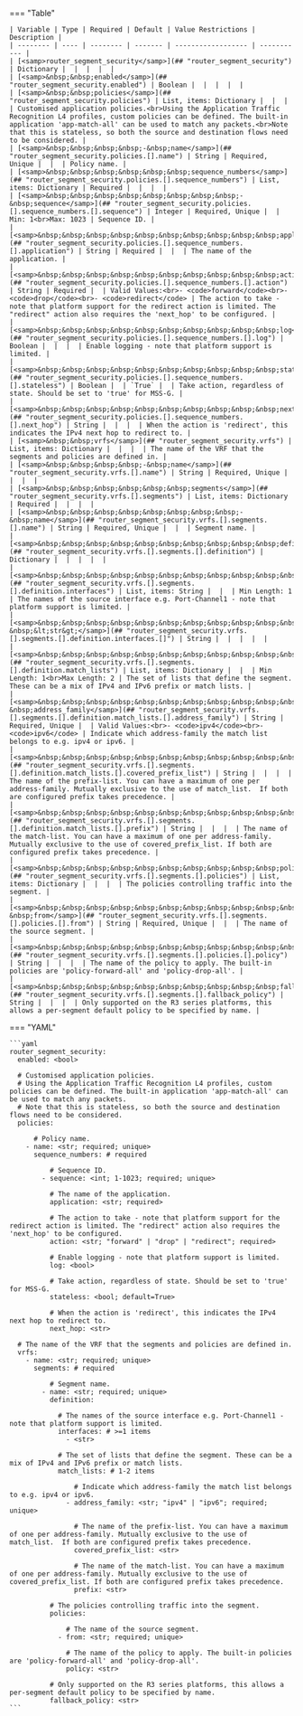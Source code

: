 <!--
  ~ Copyright (c) 2024 Arista Networks, Inc.
  ~ Use of this source code is governed by the Apache License 2.0
  ~ that can be found in the LICENSE file.
  -->
=== "Table"

    | Variable | Type | Required | Default | Value Restrictions | Description |
    | -------- | ---- | -------- | ------- | ------------------ | ----------- |
    | [<samp>router_segment_security</samp>](## "router_segment_security") | Dictionary |  |  |  |  |
    | [<samp>&nbsp;&nbsp;enabled</samp>](## "router_segment_security.enabled") | Boolean |  |  |  |  |
    | [<samp>&nbsp;&nbsp;policies</samp>](## "router_segment_security.policies") | List, items: Dictionary |  |  |  | Customised application policies.<br>Using the Application Traffic Recognition L4 profiles, custom policies can be defined. The built-in application 'app-match-all' can be used to match any packets.<br>Note that this is stateless, so both the source and destination flows need to be considered. |
    | [<samp>&nbsp;&nbsp;&nbsp;&nbsp;-&nbsp;name</samp>](## "router_segment_security.policies.[].name") | String | Required, Unique |  |  | Policy name. |
    | [<samp>&nbsp;&nbsp;&nbsp;&nbsp;&nbsp;&nbsp;sequence_numbers</samp>](## "router_segment_security.policies.[].sequence_numbers") | List, items: Dictionary | Required |  |  |  |
    | [<samp>&nbsp;&nbsp;&nbsp;&nbsp;&nbsp;&nbsp;&nbsp;&nbsp;-&nbsp;sequence</samp>](## "router_segment_security.policies.[].sequence_numbers.[].sequence") | Integer | Required, Unique |  | Min: 1<br>Max: 1023 | Sequence ID. |
    | [<samp>&nbsp;&nbsp;&nbsp;&nbsp;&nbsp;&nbsp;&nbsp;&nbsp;&nbsp;&nbsp;application</samp>](## "router_segment_security.policies.[].sequence_numbers.[].application") | String | Required |  |  | The name of the application. |
    | [<samp>&nbsp;&nbsp;&nbsp;&nbsp;&nbsp;&nbsp;&nbsp;&nbsp;&nbsp;&nbsp;action</samp>](## "router_segment_security.policies.[].sequence_numbers.[].action") | String | Required |  | Valid Values:<br>- <code>forward</code><br>- <code>drop</code><br>- <code>redirect</code> | The action to take - note that platform support for the redirect action is limited. The "redirect" action also requires the 'next_hop' to be configured. |
    | [<samp>&nbsp;&nbsp;&nbsp;&nbsp;&nbsp;&nbsp;&nbsp;&nbsp;&nbsp;&nbsp;log</samp>](## "router_segment_security.policies.[].sequence_numbers.[].log") | Boolean |  |  |  | Enable logging - note that platform support is limited. |
    | [<samp>&nbsp;&nbsp;&nbsp;&nbsp;&nbsp;&nbsp;&nbsp;&nbsp;&nbsp;&nbsp;stateless</samp>](## "router_segment_security.policies.[].sequence_numbers.[].stateless") | Boolean |  | `True` |  | Take action, regardless of state. Should be set to 'true' for MSS-G. |
    | [<samp>&nbsp;&nbsp;&nbsp;&nbsp;&nbsp;&nbsp;&nbsp;&nbsp;&nbsp;&nbsp;next_hop</samp>](## "router_segment_security.policies.[].sequence_numbers.[].next_hop") | String |  |  |  | When the action is 'redirect', this indicates the IPv4 next hop to redirect to. |
    | [<samp>&nbsp;&nbsp;vrfs</samp>](## "router_segment_security.vrfs") | List, items: Dictionary |  |  |  | The name of the VRF that the segments and policies are defined in. |
    | [<samp>&nbsp;&nbsp;&nbsp;&nbsp;-&nbsp;name</samp>](## "router_segment_security.vrfs.[].name") | String | Required, Unique |  |  |  |
    | [<samp>&nbsp;&nbsp;&nbsp;&nbsp;&nbsp;&nbsp;segments</samp>](## "router_segment_security.vrfs.[].segments") | List, items: Dictionary | Required |  |  |  |
    | [<samp>&nbsp;&nbsp;&nbsp;&nbsp;&nbsp;&nbsp;&nbsp;&nbsp;-&nbsp;name</samp>](## "router_segment_security.vrfs.[].segments.[].name") | String | Required, Unique |  |  | Segment name. |
    | [<samp>&nbsp;&nbsp;&nbsp;&nbsp;&nbsp;&nbsp;&nbsp;&nbsp;&nbsp;&nbsp;definition</samp>](## "router_segment_security.vrfs.[].segments.[].definition") | Dictionary |  |  |  |  |
    | [<samp>&nbsp;&nbsp;&nbsp;&nbsp;&nbsp;&nbsp;&nbsp;&nbsp;&nbsp;&nbsp;&nbsp;&nbsp;interfaces</samp>](## "router_segment_security.vrfs.[].segments.[].definition.interfaces") | List, items: String |  |  | Min Length: 1 | The names of the source interface e.g. Port-Channel1 - note that platform support is limited. |
    | [<samp>&nbsp;&nbsp;&nbsp;&nbsp;&nbsp;&nbsp;&nbsp;&nbsp;&nbsp;&nbsp;&nbsp;&nbsp;&nbsp;&nbsp;-&nbsp;&lt;str&gt;</samp>](## "router_segment_security.vrfs.[].segments.[].definition.interfaces.[]") | String |  |  |  |  |
    | [<samp>&nbsp;&nbsp;&nbsp;&nbsp;&nbsp;&nbsp;&nbsp;&nbsp;&nbsp;&nbsp;&nbsp;&nbsp;match_lists</samp>](## "router_segment_security.vrfs.[].segments.[].definition.match_lists") | List, items: Dictionary |  |  | Min Length: 1<br>Max Length: 2 | The set of lists that define the segment. These can be a mix of IPv4 and IPv6 prefix or match lists. |
    | [<samp>&nbsp;&nbsp;&nbsp;&nbsp;&nbsp;&nbsp;&nbsp;&nbsp;&nbsp;&nbsp;&nbsp;&nbsp;&nbsp;&nbsp;-&nbsp;address_family</samp>](## "router_segment_security.vrfs.[].segments.[].definition.match_lists.[].address_family") | String | Required, Unique |  | Valid Values:<br>- <code>ipv4</code><br>- <code>ipv6</code> | Indicate which address-family the match list belongs to e.g. ipv4 or ipv6. |
    | [<samp>&nbsp;&nbsp;&nbsp;&nbsp;&nbsp;&nbsp;&nbsp;&nbsp;&nbsp;&nbsp;&nbsp;&nbsp;&nbsp;&nbsp;&nbsp;&nbsp;covered_prefix_list</samp>](## "router_segment_security.vrfs.[].segments.[].definition.match_lists.[].covered_prefix_list") | String |  |  |  | The name of the prefix-list. You can have a maximum of one per address-family. Mutually exclusive to the use of match_list.  If both are configured prefix takes precedence. |
    | [<samp>&nbsp;&nbsp;&nbsp;&nbsp;&nbsp;&nbsp;&nbsp;&nbsp;&nbsp;&nbsp;&nbsp;&nbsp;&nbsp;&nbsp;&nbsp;&nbsp;prefix</samp>](## "router_segment_security.vrfs.[].segments.[].definition.match_lists.[].prefix") | String |  |  |  | The name of the match-list. You can have a maximum of one per address-family. Mutually exclusive to the use of covered_prefix_list. If both are configured prefix takes precedence. |
    | [<samp>&nbsp;&nbsp;&nbsp;&nbsp;&nbsp;&nbsp;&nbsp;&nbsp;&nbsp;&nbsp;policies</samp>](## "router_segment_security.vrfs.[].segments.[].policies") | List, items: Dictionary |  |  |  | The policies controlling traffic into the segment. |
    | [<samp>&nbsp;&nbsp;&nbsp;&nbsp;&nbsp;&nbsp;&nbsp;&nbsp;&nbsp;&nbsp;&nbsp;&nbsp;-&nbsp;from</samp>](## "router_segment_security.vrfs.[].segments.[].policies.[].from") | String | Required, Unique |  |  | The name of the source segment. |
    | [<samp>&nbsp;&nbsp;&nbsp;&nbsp;&nbsp;&nbsp;&nbsp;&nbsp;&nbsp;&nbsp;&nbsp;&nbsp;&nbsp;&nbsp;policy</samp>](## "router_segment_security.vrfs.[].segments.[].policies.[].policy") | String |  |  |  | The name of the policy to apply. The built-in policies are 'policy-forward-all' and 'policy-drop-all'. |
    | [<samp>&nbsp;&nbsp;&nbsp;&nbsp;&nbsp;&nbsp;&nbsp;&nbsp;&nbsp;&nbsp;fallback_policy</samp>](## "router_segment_security.vrfs.[].segments.[].fallback_policy") | String |  |  |  | Only supported on the R3 series platforms, this allows a per-segment default policy to be specified by name. |

=== "YAML"

    ```yaml
    router_segment_security:
      enabled: <bool>

      # Customised application policies.
      # Using the Application Traffic Recognition L4 profiles, custom policies can be defined. The built-in application 'app-match-all' can be used to match any packets.
      # Note that this is stateless, so both the source and destination flows need to be considered.
      policies:

          # Policy name.
        - name: <str; required; unique>
          sequence_numbers: # required

              # Sequence ID.
            - sequence: <int; 1-1023; required; unique>

              # The name of the application.
              application: <str; required>

              # The action to take - note that platform support for the redirect action is limited. The "redirect" action also requires the 'next_hop' to be configured.
              action: <str; "forward" | "drop" | "redirect"; required>

              # Enable logging - note that platform support is limited.
              log: <bool>

              # Take action, regardless of state. Should be set to 'true' for MSS-G.
              stateless: <bool; default=True>

              # When the action is 'redirect', this indicates the IPv4 next hop to redirect to.
              next_hop: <str>

      # The name of the VRF that the segments and policies are defined in.
      vrfs:
        - name: <str; required; unique>
          segments: # required

              # Segment name.
            - name: <str; required; unique>
              definition:

                # The names of the source interface e.g. Port-Channel1 - note that platform support is limited.
                interfaces: # >=1 items
                  - <str>

                # The set of lists that define the segment. These can be a mix of IPv4 and IPv6 prefix or match lists.
                match_lists: # 1-2 items

                    # Indicate which address-family the match list belongs to e.g. ipv4 or ipv6.
                  - address_family: <str; "ipv4" | "ipv6"; required; unique>

                    # The name of the prefix-list. You can have a maximum of one per address-family. Mutually exclusive to the use of match_list.  If both are configured prefix takes precedence.
                    covered_prefix_list: <str>

                    # The name of the match-list. You can have a maximum of one per address-family. Mutually exclusive to the use of covered_prefix_list. If both are configured prefix takes precedence.
                    prefix: <str>

              # The policies controlling traffic into the segment.
              policies:

                  # The name of the source segment.
                - from: <str; required; unique>

                  # The name of the policy to apply. The built-in policies are 'policy-forward-all' and 'policy-drop-all'.
                  policy: <str>

              # Only supported on the R3 series platforms, this allows a per-segment default policy to be specified by name.
              fallback_policy: <str>
    ```
